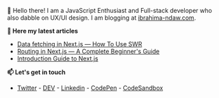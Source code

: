 :wave: Hello there!
I am a JavaScript Enthusiast and Full-stack developer who also dabble on UX/UI design. I am blogging at [ibrahima-ndaw.com](https://www.ibrahima-ndaw.com/).

__📝 Here my latest articles__

- [Data fetching in Next.js — How To Use SWR](https://www.ibrahima-ndaw.com/blog/data-fetching-in-nextjs-using-useswr/)
- [Routing in Next.js — A Complete Beginner's Guide](https://www.ibrahima-ndaw.com/blog/routing-in-nextjs/)
- [Introduction Guide to Next.js](https://www.ibrahima-ndaw.com/)

__📫 Let's get in touch__

- [Twitter](https://twitter.com/ibrahima92_) - [DEV](https://dev.to/ibrahima92) - [Linkedin](https://www.linkedin.com/in/ibrahima-ndaw/) - [CodePen](https://codepen.io/ibrahima92) - [CodeSandbox](https://codesandbox.io/u/ibrahima92)
